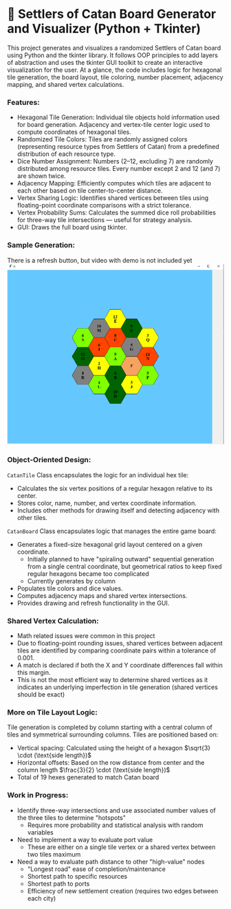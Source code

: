 # 🌄 Settlers of Catan Board Generator and Visualizer (Python + Tkinter)

This project generates and visualizes a randomized Settlers of Catan board using Python and the tkinter library. It follows OOP principles to add layers of abstraction and uses the tkinter GUI toolkit to create an interactive visualization for the user. At a glance, the code includes logic for hexagonal tile generation, the board layout, tile coloring, number placement, adjacency mapping, and shared vertex calculations.

### Features:
- Hexagonal Tile Generation: Individual tile objects hold information used for board generation. Adjacency and vertex-tile center logic used to compute coordinates of hexagonal tiles.
- Randomized Tile Colors: Tiles are randomly assigned colors (representing resource types from Settlers of Catan) from a predefined distribution of each resource type.
- Dice Number Assignment: Numbers (2–12, excluding 7) are randomly distributed among resource tiles. Every number except 2 and 12 (and 7) are shown twice. 
- Adjacency Mapping: Efficiently computes which tiles are adjacent to each other based on tile center-to-center distance.
- Vertex Sharing Logic: Identifies shared vertices between tiles using floating-point coordinate comparisons with a strict tolerance.
- Vertex Probability Sums: Calculates the summed dice roll probabilities for three-way tile intersections — useful for strategy analysis.
- GUI: Draws the full board using tkinter.

### Sample Generation: 
There is a refresh button, but video with demo is not included yet
![Alt text](CatanSnippet.PNG?raw=true "GeneratedBoard")

### Object-Oriented Design:
`CatanTile` Class encapsulates the logic for an individual hex tile:
- Calculates the six vertex positions of a regular hexagon relative to its center.
- Stores color, name, number, and vertex coordinate information.
- Includes other methods for drawing itself and detecting adjacency with other tiles.

`CatanBoard` Class encapsulates logic that manages the entire game board:
- Generates a fixed-size hexagonal grid layout centered on a given coordinate.
  - Initially planned to have "spiraling outward" sequential generation from a single central coordinate, but geometrical ratios to keep fixed regular hexagons became too complicated
  - Currently generates by column
- Populates tile colors and dice values.
- Computes adjacency maps and shared vertex intersections.
- Provides drawing and refresh functionality in the GUI.

### Shared Vertex Calculation:
- Math related issues were common in this project
- Due to floating-point rounding issues, shared vertices between adjacent tiles are identified by comparing coordinate pairs within a tolerance of 0.001.
- A match is declared if both the X and Y coordinate differences fall within this margin.
- This is not the most efficient way to determine shared vertices as it indicates an underlying imperfection in tile generation (shared vertices should be exact)

### More on Tile Layout Logic:
Tile generation is completed by column starting with a central column of tiles and symmetrical surrounding columns. Tiles are positioned based on:
- Vertical spacing: Calculated using the height of a hexagon $\sqrt{3} \cdot (\text{side length})$ 
- Horizontal offsets: Based on the row distance from center and the column length $\frac{3}{2} \cdot (\text{side length})$
- Total of 19 hexes generated to match Catan board
  
### Work in Progress:
- Identify three-way intersections and use associated number values of the three tiles to determine "hotspots"
  - Requires more probability and statistical analysis with random variables
- Need to implement a way to evaluate port value
  - These are either on a single tile vertex or a shared vertex between two tiles maximum
- Need a way to evaluate path distance to other "high-value" nodes
  - "Longest road" ease of completion/maintenance
  - Shortest path to specific resources
  - Shortest path to ports
  - Efficiency of new settlement creation (requires two edges between each city)
